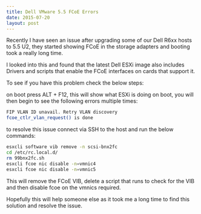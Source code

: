 ```yaml
---
title: Dell VMware 5.5 FCoE Errors
date: 2015-07-20
layout: post
---
```

Recently I have seen an issue after upgrading some of our Dell R6xx hosts to 5.5 U2, they started showing FCoE in the storage adapters and booting took a really long time.

I looked into this and found that the latest Dell ESXi image also includes Drivers and scripts that enable the FCoE interfaces on cards that support it.

To see if you have this problem check the below steps:
<!--more-->

on boot press ALT + F12, this will show what ESXi is doing on boot, you will then begin to see the following errors multiple times:

```sh
FIP VLAN ID unavail. Retry VLAN discovery
fcoe_ctlr_vlan_request() is done
```

to resolve this issue connect via SSH to the host and run the below commands:

```sh
esxcli software vib remove -n scsi-bnx2fc
cd /etc/rc.local.d/
rm 99bnx2fc.sh
esxcli fcoe nic disable -n=vmnic4
esxcli fcoe nic disable -n=vmnic5
```

This will remove the FCoE VIB, delete a script that runs to check for the VIB and then disable fcoe on the vmnics required.

Hopefully this will help someone else as it took me a long time to find this solution and resolve the issue.
